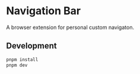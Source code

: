 # Navigation Bar

A browser extension for personal custom navigaton.

## Development

```bash
pnpm install
pnpm dev
```

